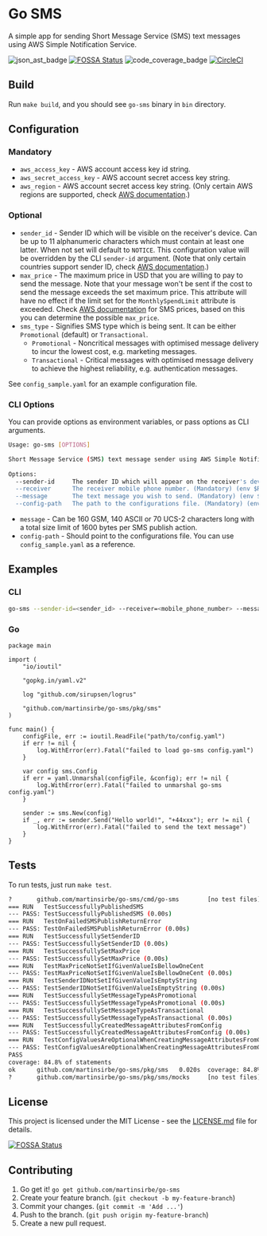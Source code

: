 # Go SMS
A simple app for sending Short Message Service (SMS) text messages using AWS Simple Notification Service.  

![json_ast_badge](https://img.shields.io/badge/SNS-green.svg?logo=amazon-aws&style=flat) 
[![FOSSA Status](https://app.fossa.com/api/projects/git%2Bgithub.com%2Fmartinsirbe%2Fgo-sms.svg?type=shield)](https://app.fossa.com/projects/git%2Bgithub.com%2Fmartinsirbe%2Fgo-sms?ref=badge_shield) 
![code_coverage_badge](https://img.shields.io/badge/Go%20Coverage-84%25-brightgreen.svg?style=flat) 
[![CircleCI](https://circleci.com/gh/martinsirbe/go-sms/tree/master.svg?style=svg)](https://circleci.com/gh/martinsirbe/go-sms/tree/master)   

## Build
Run `make build`, and you should see `go-sms` binary in `bin` directory.  

## Configuration
### Mandatory
* `aws_access_key` - AWS account access key id string.  
* `aws_secret_access_key` - AWS account secret access key string.  
* `aws_region` - AWS account secret access key string. (Only certain AWS regions are 
supported, check [AWS documentation][1].)  

### Optional
* `sender_id` - Sender ID which will be visible on the receiver's device. Can be up to 11 alphanumeric characters which 
must contain at least one latter. When not set will default to `NOTICE`. This configuration value will be overridden by 
the CLI `sender-id` argument. (Note that only certain countries support sender ID, check [AWS documentation][1].)  
* `max_price` - The maximum price in USD that you are willing to pay to send the message. Note that 
your message won't be sent if the cost to send the message exceeds the set maximum price. This attribute will have 
no effect if the limit set for the `MonthlySpendLimit` attribute is exceeded. Check [AWS documentation][2] for SMS prices, 
based on this you can determine the possible `max_price`.  
* `sms_type` - Signifies SMS type which is being sent. It can be either `Promotional` (default) or 
`Transactional`.  
  * `Promotional` - Noncritical messages with optimised message delivery to incur the lowest cost, e.g. marketing messages.  
  * `Transactional` - Critical messages with optimised message delivery to achieve the highest reliability, e.g. authentication messages.  

See `config_sample.yaml` for an example configuration file.  

### CLI Options
You can provide options as environment variables, or pass options as CLI arguments.  
```bash
Usage: go-sms [OPTIONS]

Short Message Service (SMS) text message sender using AWS Simple Notification Service.
                      
Options:              
  --sender-id     The sender ID which will appear on the receiver's device. (Optional, if provided will override sender ID provided via configuration file.) (env $SENDER_ID)
  --receiver      The receiver mobile phone number. (Mandatory) (env $RECEIVER)
  --message       The text message you wish to send. (Mandatory) (env $MESSAGE)
  --config-path   The path to the configurations file. (Mandatory) (env $GO_SMS_CONFIG_PATH)
```

* `message` - Can be 160 GSM, 140 ASCII or 70 UCS-2 characters long with a total size limit of 1600 bytes per SMS publish action.  
* `config-path` - Should point to the configurations file. You can use `config_sample.yaml` as a reference.  

## Examples
### CLI
```bash
go-sms --sender-id=<sender_id> --receiver=<mobile_phone_number> --message=<your_message> --config-path=<path_to_config_file>
```
  
### Go
```golang
package main

import (
	"io/ioutil"

	"gopkg.in/yaml.v2"

	log "github.com/sirupsen/logrus"

	"github.com/martinsirbe/go-sms/pkg/sms"
)

func main() {
	configFile, err := ioutil.ReadFile("path/to/config.yaml")
	if err != nil {
		log.WithError(err).Fatal("failed to load go-sms config.yaml")
	}

	var config sms.Config
	if err = yaml.Unmarshal(configFile, &config); err != nil {
		log.WithError(err).Fatal("failed to unmarshal go-sms config.yaml")
	}

	sender := sms.New(config)
	if _, err := sender.Send("Hello world!", "+44xxx"); err != nil {
		log.WithError(err).Fatal("failed to send the text message")
	}
}
```

## Tests
To run tests, just run `make test`.
```bash
?       github.com/martinsirbe/go-sms/cmd/go-sms        [no test files]
=== RUN   TestSuccessfullyPublishedSMS
--- PASS: TestSuccessfullyPublishedSMS (0.00s)
=== RUN   TestOnFailedSMSPublishReturnError
--- PASS: TestOnFailedSMSPublishReturnError (0.00s)
=== RUN   TestSuccessfullySetSenderID
--- PASS: TestSuccessfullySetSenderID (0.00s)
=== RUN   TestSuccessfullySetMaxPrice
--- PASS: TestSuccessfullySetMaxPrice (0.00s)
=== RUN   TestMaxPriceNotSetIfGivenValueIsBellowOneCent
--- PASS: TestMaxPriceNotSetIfGivenValueIsBellowOneCent (0.00s)
=== RUN   TestSenderIDNotSetIfGivenValueIsEmptyString
--- PASS: TestSenderIDNotSetIfGivenValueIsEmptyString (0.00s)
=== RUN   TestSuccessfullySetMessageTypeAsPromotional
--- PASS: TestSuccessfullySetMessageTypeAsPromotional (0.00s)
=== RUN   TestSuccessfullySetMessageTypeAsTransactional
--- PASS: TestSuccessfullySetMessageTypeAsTransactional (0.00s)
=== RUN   TestSuccessfullyCreatedMessageAttributesFromConfig
--- PASS: TestSuccessfullyCreatedMessageAttributesFromConfig (0.00s)
=== RUN   TestConfigValuesAreOptionalWhenCreatingMessageAttributesFromConfig
--- PASS: TestConfigValuesAreOptionalWhenCreatingMessageAttributesFromConfig (0.00s)
PASS
coverage: 84.8% of statements
ok      github.com/martinsirbe/go-sms/pkg/sms   0.020s  coverage: 84.8% of statements
?       github.com/martinsirbe/go-sms/pkg/sms/mocks     [no test files]
```

## License
This project is licensed under the MIT License - see the [LICENSE.md](LICENCE.md) file for details.  

[![FOSSA Status](https://app.fossa.com/api/projects/git%2Bgithub.com%2Fmartinsirbe%2Fgo-sms.svg?type=large)](https://app.fossa.com/projects/git%2Bgithub.com%2Fmartinsirbe%2Fgo-sms?ref=badge_large)

## Contributing
1. Go get it! `go get github.com/martinsirbe/go-sms`  
2. Create your feature branch. (`git checkout -b my-feature-branch`)  
3. Commit your changes. (`git commit -m 'Add ...'`)  
4. Push to the branch. (`git push origin my-feature-branch`)  
5. Create a new pull request.  

[1]: https://docs.aws.amazon.com/sns/latest/dg/sms_supported-countries.html
[2]: https://aws.amazon.com/sns/sms-pricing/
[3]: https://github.com/golangci/golangci-lint
